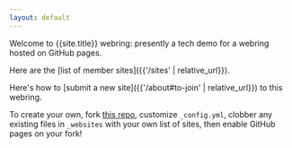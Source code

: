 ```yaml
---
layout: default
---
```


Welcome to {{site.title}} webring: presently a tech demo for a webring hosted on GitHub pages.

Here are the [list of member sites]({{'/sites' | relative_url}}).

Here's how to [submit a new site]({{'/about#to-join' | relative_url}}) to this webring.

To create your own, fork [this repo]({{site.repository}}), customize `_config.yml`, clobber any existing files in `_websites` with your own list of sites, then enable GitHub pages on your fork!
